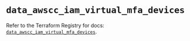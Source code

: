 # `data_awscc_iam_virtual_mfa_devices`

Refer to the Terraform Registry for docs: [`data_awscc_iam_virtual_mfa_devices`](https://registry.terraform.io/providers/hashicorp/awscc/0.70.0/docs/data-sources/iam_virtual_mfa_devices).
